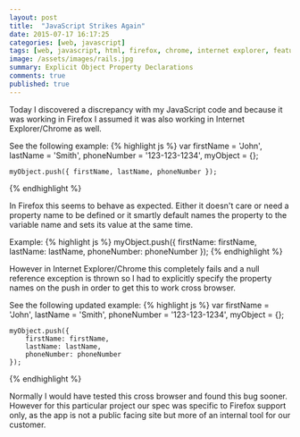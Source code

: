 ```yaml
---
layout: post
title:  "JavaScript Strikes Again"
date: 2015-07-17 16:17:25
categories: [web, javascript]
tags: [web, javascript, html, firefox, chrome, internet explorer, featured]
image: /assets/images/rails.jpg
summary: Explicit Object Property Declarations
comments: true
published: true
---
```

Today I discovered a discrepancy  with my JavaScript code and because it was working in Firefox I assumed it was
also working in Internet Explorer/Chrome as well.

See the following example:
{% highlight js %}
var
	firstName = 'John',
	lastName = 'Smith',
	phoneNumber = '123-123-1234',
	myObject = {};
	
	myObject.push({ firstName, lastName, phoneNumber });
{% endhighlight %}
	
In Firefox this seems to behave as expected. Either it doesn't care or need a property name to be defined or it smartly default names the property to the variable name and sets its value at the same time.

Example:
{% highlight js %}
myObject.push({ firstName: firstName, lastName: lastName, phoneNumber: phoneNumber });
{% endhighlight %}
	
However in Internet Explorer/Chrome this completely fails and a null reference exception is thrown so I had to explicitly specify the property names on the push in order to get this to work cross browser.
	
See the following updated example:
{% highlight js %}
var
	firstName = 'John',
	lastName = 'Smith',
	phoneNumber = '123-123-1234',
	myObject = {};
	
	myObject.push({ 
		firstName: firstName, 
		lastName: lastName, 
		phoneNumber: phoneNumber
	});
{% endhighlight %}

Normally I would have tested this cross browser and found this bug sooner. However for this particular project our spec was 
specific to Firefox support only, as the app is not a public facing site but more of an internal tool for our customer.


